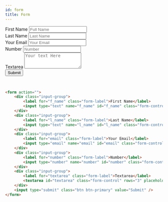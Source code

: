 ```yaml
---
id: form
title: Form
---
```


<form action="">
    <div className="input-group">
        <label htmlFor="f_name" className="form-label">First Name</label>
        <input type="text" name="f_name" id="f_name" className="form-control" placeholder="Full Name" />
    </div>
    <div className="input-group">
        <label htmlFor="l_name" className="form-label">Last Name</label>
        <input type="text" name="l_name" id="l_name" className="form-control" placeholder="Last Name" />
    </div>
    <div className="input-group">
        <label htmlFor="email" className="form-label">Your Email</label>
        <input type="email" name="email" id="email" className="form-control" placeholder="Your Email" />
    </div>
    <div className="input-group">
        <label htmlFor="number" className="form-label">Number</label>
        <input type="number" name="number" id="number" className="form-control" placeholder="Number" />
    </div>
    <div className="input-group">
        <label htmlFor="textarea" className="form-label">Textarea</label>
        <textarea id="textarea" className="form-control" rows="3" placeholder="Your text Here"></textarea>
    </div>
    <input type="submit" className="btn btn-primary" value="Submit" />
</form>
<br />

```html
<form action="">
    <div class="input-group">
        <label for="f_name" class="form-label">First Name</label>
        <input type="text" name="f_name" id="f_name" class="form-control" placeholder="Full Name" />
    </div>
    <div class="input-group">
        <label for="l_name" class="form-label">Last Name</label>
        <input type="text" name="l_name" id="l_name" class="form-control" placeholder="Last Name" />
    </div>
    <div class="input-group">
        <label for="email" class="form-label">Your Email</label>
        <input type="email" name="email" id="email" class="form-control" placeholder="Your Email" />
    </div>
    <div class="input-group">
        <label for="number" class="form-label">Number</label>
        <input type="number" name="number" id="number" class="form-control" placeholder="Number" />
    </div>
    <div class="input-group">
        <label for="textarea" class="form-label">Textarea</label>
        <textarea id="textarea" class="form-control" rows="3" placeholder="Your text Here"></textarea>
    </div>
    <input type="submit" class="btn btn-primary" value="Submit" />
</form>
```

